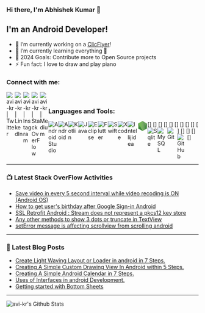 ### Hi there, I'm Abhishek Kumar 👋

## I'm an Android Developer!
- 🔭 I’m currently working on a [ClicFlyer][website]!
- 🌱 I’m currently learning everything 🤣
- 🥅 2024 Goals: Contribute more to Open Source projects
- ⚡ Fun fact: I love to draw and play piano

### Connect with me:

[<img align="left" alt="avi-kr | Twitter" width="22px" src="https://cdn.jsdelivr.net/npm/simple-icons@v3/icons/twitter.svg" />][twitter]
[<img align="left" alt="avi-kr | LinkedIn" width="22px" src="https://cdn.jsdelivr.net/npm/simple-icons@v3/icons/linkedin.svg" />][linkedin]
[<img align="left" alt="avi-kr | Instagram" width="22px" src="https://cdn.jsdelivr.net/npm/simple-icons@v3/icons/instagram.svg" />][instagram]
[<img align="left" alt="avi-kr | StackOverFlow" width="22px" src="https://cdn.jsdelivr.net/npm/simple-icons@3.3.0/icons/stackoverflow.svg" />][stackoverflow]
[<img align="left" alt="avi-kr | Medium" width="22px" src="https://cdn.jsdelivr.net/npm/simple-icons@3.3.0/icons/medium.svg" />][medium]

<br />

### Languages and Tools:

[<img align="left" alt="Android Studio" width="26px" src="https://cdn.jsdelivr.net/npm/simple-icons@3.3.0/icons/androidstudio.svg" />]
[<img align="left" alt="Android" width="26px" src="https://cdn.jsdelivr.net/npm/simple-icons@3.3.0/icons/android.svg" />]
[<img align="left" alt="Kotlin" width="26px" src="https://cdn.jsdelivr.net/npm/simple-icons@3.3.0/icons/kotlin.svg" />]
[<img align="left" alt="Java" width="26px" src="https://cdn.jsdelivr.net/npm/simple-icons@3.3.0/icons/java.svg" />]
[<img align="left" alt="Eclipse" width="26px" src="https://cdn.jsdelivr.net/npm/simple-icons@3.3.0/icons/eclipseide.svg" />]
[<img align="left" alt="Flutter" width="26px" src="https://cdn.jsdelivr.net/npm/simple-icons@3.3.0/icons/flutter.svg" />]
[<img align="left" alt="Swift" width="26px" src="https://cdn.jsdelivr.net/npm/simple-icons@3.3.0/icons/swift.svg" />]
[<img align="left" alt="Xcode" width="26px" src="https://cdn.jsdelivr.net/npm/simple-icons@3.3.0/icons/xcode.svg" />]
[<img align="left" alt="Intellijidea" width="26px" src="https://cdn.jsdelivr.net/npm/simple-icons@3.3.0/icons/intellijidea.svg" />]
[<img align="left" alt="Node.js" width="26px" src="https://raw.githubusercontent.com/github/explore/80688e429a7d4ef2fca1e82350fe8e3517d3494d/topics/nodejs/nodejs.png" />]
[<img align="left" alt="Sqlite" width="26px" src="https://cdn.jsdelivr.net/npm/simple-icons@3.3.0/icons/sqlite.svg" />]
[<img align="left" alt="MySQL" width="26px" src="https://cdn.jsdelivr.net/npm/simple-icons@3.3.0/icons/mysql.svg" />]
[<img align="left" alt="Git" width="26px" src="https://cdn.jsdelivr.net/npm/simple-icons@3.3.0/icons/git.svg" />]
[<img align="left" alt="GitHub" width="26px" src="https://cdn.jsdelivr.net/npm/simple-icons@3.3.0/icons/github.svg" />]

<br />
<br />

---

### 📺 Latest Stack OverFlow Activities
<!-- STACKOVERFLOW:START -->
- [Save video in every 5 second interval while video recoding is ON (Android OS)](https://stackoverflow.com/questions/58745599/save-video-in-every-5-second-interval-while-video-recoding-is-on-android-os)
- [How to get user's birthday after Google Sign-in Android](https://stackoverflow.com/questions/45739646/how-to-get-users-birthday-after-google-sign-in-android)
- [SSL Retrofit Android : Stream does not represent a pkcs12 key store](https://stackoverflow.com/questions/44173621/ssl-retrofit-android-stream-does-not-represent-a-pkcs12-key-store)
- [Any other methods to show 3 dots or truncate in TextView](https://stackoverflow.com/questions/41760746/any-other-methods-to-show-3-dots-or-truncate-in-textview)
- [setError message is affecting scrollview from scrolling android](https://stackoverflow.com/questions/41588460/seterror-message-is-affecting-scrollview-from-scrolling-android)
<!-- STACKOVERFLOW:END -->

---

### 📕 Latest Blog Posts
<!-- BLOG-POST-LIST:START -->
- [Create Light Waving Layout or Loader in android in 7 Steps.](https://medium.com/@avi_kr16/create-light-waving-layout-in-android-with-in-7-steps-5a2039f8c512?source=rss-118fdb1e6f0------2)
- [Creating A Simple Custom Drawing View In Android within 5 Steps.](https://medium.com/@avi_kr16/creating-a-simple-android-drawing-view-in-5-steps-4512fd031638?source=rss-118fdb1e6f0------2)
- [Creating A Simple Android Calendar in 7 Steps.](https://medium.com/@avi_kr16/creating-a-simple-android-calendar-in-7-steps-fa18a7945350?source=rss-118fdb1e6f0------2)
- [Uses of Interfaces in android Development.](https://medium.com/@avi_kr16/uses-of-interfaces-in-android-development-b69236a8e76?source=rss-118fdb1e6f0------2)
- [Getting started with Bottom Sheets](https://medium.com/@avi_kr16/getting-started-with-bottom-sheets-f33f1a5b1bf?source=rss-118fdb1e6f0------2)
<!-- BLOG-POST-LIST:END -->

[website]: https://clicflyer.com/
[twitter]: https://twitter.com/avi_sheka
[instagram]: https://instagram.com/lensman_abhishek/
[linkedin]: https://www.linkedin.com/in/abhishek-kumar-74769272
[stackoverflow]: https://stackoverflow.com/users/3832604/abhishek
[medium]: https://medium.com/@avi_kr16

---

<img align="left" alt="avi-kr's Github Stats" src="https://github-readme-stats.vercel.app/api?username=avi-kr&show_icons=true&hide_border=true" />

